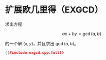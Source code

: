 # 扩展欧几里得（EXGCD）

求出方程

$$
ax + by = \gcd(a, b)
$$

的一个解 $(x, y)$，并且求出 $\gcd(a, b)$。

```cpp
{{#include exgcd.cpp.full}}
```
